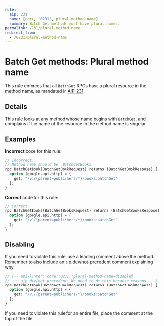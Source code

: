```yaml
---
rule:
  aip: 231
  name: [core, '0231', plural-method-name]
  summary: Batch Get methods must have plural names.
permalink: /231/plural-method-name
redirect_from:
  - /0231/plural-method-name
---
```


# Batch Get methods: Plural method name

This rule enforces that all `BatchGet` RPCs have a plural resource in the
method name, as mandated in [AIP-231][].

## Details

This rule looks at any method whose name begins with `BatchGet`, and complains
if the name of the resource in the method name is singular.

## Examples

**Incorrect** code for this rule:

```proto
// Incorrect.
// Method name should be `BatchGetBooks`
rpc BatchGetBook(BatchGetBookRequest) returns (BatchGetBookRespose) {
  option (google.api.http) = {
    get: "/v1/{parent=publishers/*}/books:batchGet"
  };
}
```

**Correct** code for this rule:

```proto
// Correct.
rpc BatchGetBooks(BatchGetBooksRequest) returns (BatchGetBooksRespose) {
  option (google.api.http) = {
    get: "/v1/{parent=publishers/*}/books:batchGet"
  };
}
```

## Disabling

If you need to violate this rule, use a leading comment above the method.
Remember to also include an [aip.dev/not-precedent][] comment explaining why.

```proto
// (-- api-linter: core::0231::plural-method-name=disabled
//     aip.dev/not-precedent: We need to do this because reasons. --)
rpc BatchGetBook(BatchGetBookRequest) returns (BatchGetBookRespose) {
  option (google.api.http) = {
    get: "/v1/{parent=publishers/*}/books:batchGet"
  };
}
```

If you need to violate this rule for an entire file, place the comment at the
top of the file.

[aip-231]: https://aip.dev/231
[aip.dev/not-precedent]: https://aip.dev/not-precedent
